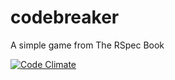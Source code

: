 codebreaker
===========

A simple game from The RSpec Book

[![Code Climate](https://codeclimate.com/github/lexun/codebreaker.png)](https://codeclimate.com/github/lexun/codebreaker)
